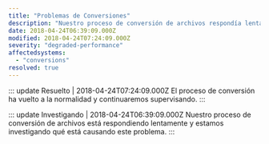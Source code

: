 ```yaml
---
title: "Problemas de Conversiones"
description: "Nuestro proceso de conversión de archivos respondía lentamente."
date: 2018-04-24T06:39:09.000Z
modified: 2018-04-24T07:24:09.000Z
severity: "degraded-performance"
affectedsystems:
  - "conversions"
resolved: true
---
```


::: update Resuelto | 2018-04-24T07:24:09.000Z
El proceso de conversión ha vuelto a la normalidad y continuaremos supervisando.
:::

::: update Investigando | 2018-04-24T06:39:09.000Z
Nuestro proceso de conversión de archivos está respondiendo lentamente y estamos investigando qué está causando este problema.
:::
